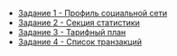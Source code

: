- [Задание 1 - Профиль социальной сети]()
- [Задание 2 - Секция статистики]()
- [Задание 3 - Тарифный план]()
- [Задание 4 - Список транзакций]()
